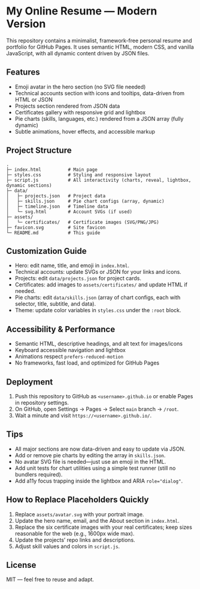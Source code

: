 
# My Online Resume — Modern Version

This repository contains a minimalist, framework-free personal resume and portfolio for GitHub Pages. It uses semantic HTML, modern CSS, and vanilla JavaScript, with all dynamic content driven by JSON files.

## Features

- Emoji avatar in the hero section (no SVG file needed)
- Technical accounts section with icons and tooltips, data-driven from HTML or JSON
- Projects section rendered from JSON data
- Certificates gallery with responsive grid and lightbox
- Pie charts (skills, languages, etc.) rendered from a JSON array (fully dynamic)
- Subtle animations, hover effects, and accessible markup

## Project Structure

```
.
├─ index.html          # Main page
├─ styles.css          # Styling and responsive layout
├─ script.js           # All interactivity (charts, reveal, lightbox, dynamic sections)
├─ data/
│   ├─ projects.json   # Project data
│   ├─ skills.json     # Pie chart configs (array, dynamic)
│   ├─ timeline.json   # Timeline data
│   └─ svg.html        # Account SVGs (if used)
├─ assets/
│   └─ certificates/   # Certificate images (SVG/PNG/JPG)
├─ favicon.svg         # Site favicon
└─ README.md           # This guide
```

## Customization Guide

- Hero: edit name, title, and emoji in `index.html`.
- Technical accounts: update SVGs or JSON for your links and icons.
- Projects: edit `data/projects.json` for project cards.
- Certificates: add images to `assets/certificates/` and update HTML if needed.
- Pie charts: edit `data/skills.json` (array of chart configs, each with selector, title, subtitle, and data).
- Theme: update color variables in `styles.css` under the `:root` block.

## Accessibility & Performance

- Semantic HTML, descriptive headings, and alt text for images/icons
- Keyboard accessible navigation and lightbox
- Animations respect `prefers-reduced-motion`
- No frameworks, fast load, and optimized for GitHub Pages

## Deployment

1. Push this repository to GitHub as `<username>.github.io` or enable Pages in repository settings.
2. On GitHub, open Settings → Pages → Select `main` branch → `/root`.
3. Wait a minute and visit `https://<username>.github.io/`.

## Tips

- All major sections are now data-driven and easy to update via JSON.
- Add or remove pie charts by editing the array in `skills.json`.
- No avatar SVG file is needed—just use an emoji in the HTML.
- Add unit tests for chart utilities using a simple test runner (still no bundlers required).
- Add a11y focus trapping inside the lightbox and ARIA `role="dialog"`.

## How to Replace Placeholders Quickly

1. Replace `assets/avatar.svg` with your portrait image.
2. Update the hero name, email, and the About section in `index.html`.
3. Replace the six certificate images with your real certificates; keep sizes reasonable for the web (e.g., 1600px wide max).
4. Update the projects’ repo links and descriptions.
5. Adjust skill values and colors in `script.js`.

## License

MIT — feel free to reuse and adapt.


